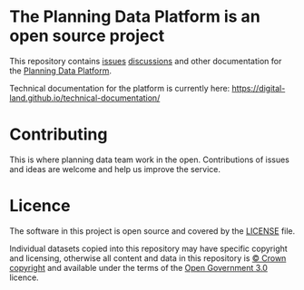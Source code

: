 # The Planning Data Platform is an open source project

This repository contains [issues](https://github.com/digital-land/digital-land/issues) [discussions](https://github.com/digital-land/digital-land/discussions) and other documentation for the [Planning Data Platform](https://planning.data.gov.uk).

Technical documentation for the platform is currently here: https://digital-land.github.io/technical-documentation/

# Contributing

This is where planning data team work in the open. Contributions of issues and ideas are welcome and help us improve the service. 

# Licence

The software in this project is open source and covered by the [LICENSE](LICENSE) file.

Individual datasets copied into this repository may have specific copyright and licensing, otherwise all content and data in this repository is [© Crown copyright](http://www.nationalarchives.gov.uk/information-management/re-using-public-sector-information/copyright-and-re-use/crown-copyright/) and available under the terms of the [Open Government 3.0](https://www.nationalarchives.gov.uk/doc/open-government-licence/version/3/) licence.
